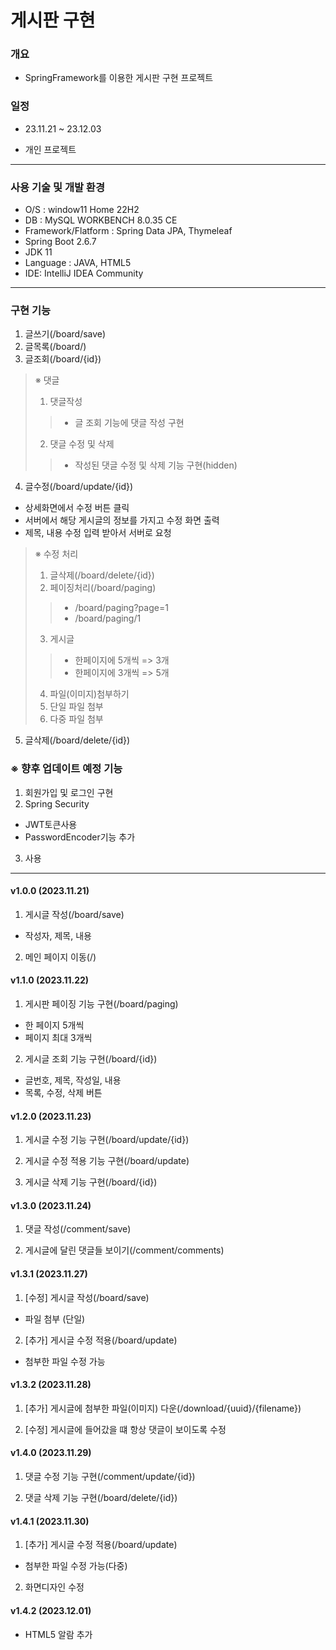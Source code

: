 게시판 구현
===
### 개요
- SpringFramework를 이용한 게시판 구현 프로젝트  
### 일정  
- 23.11.21 ~ 23.12.03
+ 개인 프로젝트  
- - - - - - - - -
### 사용 기술 및 개발 환경
- O/S : window11 Home 22H2
- DB : MySQL WORKBENCH 8.0.35 CE  
- Framework/Flatform : Spring Data JPA, Thymeleaf
- Spring Boot 2.6.7
- JDK 11
- Language : JAVA, HTML5  
- IDE: IntelliJ IDEA Community
- - - - - - - - - - - - - -
### 구현 기능

1. 글쓰기(/board/save)
2. 글목록(/board/)
3. 글조회(/board/{id})
> ※ 댓글
> 1. 댓글작성
> > - 글 조회 기능에 댓글 작성 구현
> 2. 댓글 수정 및 삭제
> > - 작성된 댓글 수정 및 삭제 기능 구현(hidden)


4. 글수정(/board/update/{id})
 - 상세화면에서 수정 버튼 클릭
 - 서버에서 해당 게시글의 정보를 가지고 수정 화면 출력
 - 제목, 내용 수정 입력 받아서 서버로 요청
>
> ※ 수정 처리
> 1. 글삭제(/board/delete/{id})
> 2. 페이징처리(/board/paging)
>  > - /board/paging?page=1
>  > - /board/paging/1
>
> 3. 게시글
> > - 한페이지에 5개씩 => 3개
> > - 한페이지에 3개씩 => 5개
> 4. 파일(이미지)첨부하기
> 5. 단일 파일 첨부
> 6. 다중 파일 첨부

5. 글삭제(/board/delete/{id})

### ※ 향후 업데이트 예정 기능

1. 회원가입 및 로그인 구현
2. Spring Security
 - JWT토큰사용
 - PasswordEncoder기능 추가
3. 사용

 - - - - - - - - - - - - - -


#### v1.0.0 (2023.11.21)
1. 게시글 작성(/board/save)
- 작성자, 제목, 내용
2. 메인 페이지 이동(/)


#### v1.1.0 (2023.11.22)
 1. 게시판 페이징 기능 구현(/board/paging)
  - 한 페이지 5개씩
   - 페이지 최대 3개씩

 2. 게시글 조회 기능 구현(/board/{id})
- 글번호, 제목, 작성일, 내용
- 목록, 수정, 삭제 버튼

#### v1.2.0 (2023.11.23)

1. 게시글 수정 기능 구현(/board/update/{id})

2. 게시글 수정 적용 기능 구현(/board/update)

3. 게시글 삭제 기능 구현(/board/{id})

#### v1.3.0 (2023.11.24)
1. 댓글 작성(/comment/save)

2. 게시글에 달린 댓글들 보이기(/comment/comments)

#### v1.3.1 (2023.11.27)
1. [수정] 게시글 작성(/board/save)
- 파일 첨부 (단일)
2. [추가] 게시글 수정 적용(/board/update)
- 첨부한 파일 수정 가능

#### v1.3.2 (2023.11.28)
1. [추가] 게시글에 첨부한 파일(이미지) 다운(/download/{uuid}/{filename})

2. [수정] 게시글에 들어갔을 떄 항상 댓글이 보이도록 수정

#### v1.4.0 (2023.11.29)
1. 댓글 수정 기능 구현(/comment/update/{id})

2. 댓글 삭제 기능 구현(/board/delete/{id})

#### v1.4.1 (2023.11.30)
 1. [추가] 게시글 수정 적용(/board/update)
- 첨부한 파일 수정 가능(다중)
2. 화면디자인 수정
#### v1.4.2 (2023.12.01)
- HTML5 알람 추가
